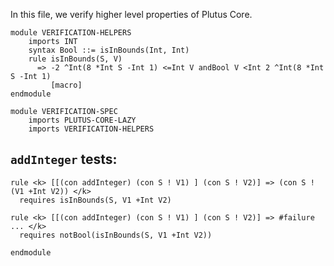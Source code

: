 In this file, we verify higher level properties of Plutus Core.

```k
module VERIFICATION-HELPERS
    imports INT
    syntax Bool ::= isInBounds(Int, Int)
    rule isInBounds(S, V)
      => -2 ^Int(8 *Int S -Int 1) <=Int V andBool V <Int 2 ^Int(8 *Int S -Int 1)
         [macro]
endmodule
```

```k
module VERIFICATION-SPEC
    imports PLUTUS-CORE-LAZY
    imports VERIFICATION-HELPERS
```

`addInteger` tests:
-------------------

```k
rule <k> [[(con addInteger) (con S ! V1) ] (con S ! V2)] => (con S ! (V1 +Int V2)) </k>
  requires isInBounds(S, V1 +Int V2)
```

```k
rule <k> [[(con addInteger) (con S ! V1) ] (con S ! V2)] => #failure ... </k>
  requires notBool(isInBounds(S, V1 +Int V2))
```

```k
endmodule
```
